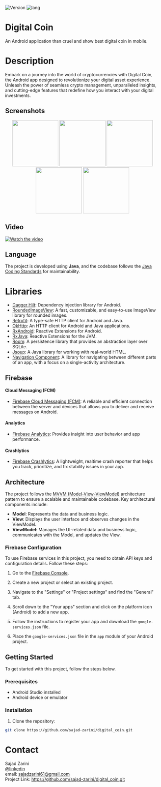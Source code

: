 ![Version](https://img.shields.io/badge/version-1-green)
![lang](https://img.shields.io/badge/lang-java-red)

# Digital Coin

An Android application than cruel and show best digital coin in mobile.

# Description

Embark on a journey into the world of cryptocurrencies with Digital Coin, the Android app designed to revolutionize your digital asset experience. Unleash the power of seamless crypto management, unparalleled insights, and cutting-edge features that redefine how you interact with your digital investments.

## Screenshots

<p align="center">
  <img src="https://github.com/sajad-zarini/digital_coin/blob/main/Screen%20shot/file.png" width="150" />
  <img src="https://github.com/sajad-zarini/digital_coin/blob/main/Screen%20shot/file2.png" width="150" />
  <img src="https://github.com/sajad-zarini/digital_coin/blob/main/Screen%20shot/file3.png" width="150" />
  <img src="https://github.com/sajad-zarini/digital_coin/blob/main/Screen%20shot/file4.png" width="150" />
  <img src="https://github.com/sajad-zarini/digital_coin/blob/main/Screen%20shot/file5.png" width="150" />
</p>

## Video

[![Watch the video](https://github.com/sajad-zarini/digital_coin/blob/main/Screen%20shot/file.png)](https://github.com/sajad-zarini/digital_coin/blob/main/Screen%20shot/video.mp4)

## Language

The project is developed using **Java**, and the codebase follows the [Java Coding Standards](https://www.oracle.com/technetwork/java/codeconventions-150003.pdf) for maintainability.

# Libraries

- [Dagger Hilt](https://dagger.dev/hilt/): Dependency injection library for Android.
- [RoundedImageView](https://github.com/vinc3m1/RoundedImageView): A fast, customizable, and easy-to-use ImageView library for rounded images.
- [Retrofit](https://square.github.io/retrofit/): A type-safe HTTP client for Android and Java.
- [OkHttp](https://square.github.io/okhttp/): An HTTP client for Android and Java applications.
- [RxAndroid](https://github.com/ReactiveX/RxAndroid): Reactive Extensions for Android.
- [RxJava](https://github.com/ReactiveX/RxJava): Reactive Extensions for the JVM.
- [Room](https://developer.android.com/training/data-storage/room): A persistence library that provides an abstraction layer over SQLite.
- [Jsoup](https://jsoup.org/): A Java library for working with real-world HTML.
- [Navigation Component](https://developer.android.com/guide/navigation): A library for navigating between different parts of an app, with a focus on a single-activity architecture.

## Firebase

#### Cloud Messaging (FCM)

- [Firebase Cloud Messaging (FCM)](https://firebase.google.com/docs/cloud-messaging): A reliable and efficient connection between the server and devices that allows you to deliver and receive messages on Android.

#### Analytics

- [Firebase Analytics](https://firebase.google.com/docs/analytics): Provides insight into user behavior and app performance.

#### Crashlytics

- [Firebase Crashlytics](https://firebase.google.com/docs/crashlytics): A lightweight, realtime crash reporter that helps you track, prioritize, and fix stability issues in your app.

## Architecture

The project follows the [MVVM (Model-View-ViewModel)](https://developer.android.com/topic/architecture/intro) architecture pattern to ensure a scalable and maintainable codebase. Key architectural components include:

- **Model**: Represents the data and business logic.
- **View**: Displays the user interface and observes changes in the ViewModel.
- **ViewModel**: Manages the UI-related data and business logic, communicates with the Model, and updates the View.

### Firebase Configuration

To use Firebase services in this project, you need to obtain API keys and configuration details. Follow these steps:

1. Go to the [Firebase Console](https://console.firebase.google.com/).

2. Create a new project or select an existing project.

3. Navigate to the "Settings" or "Project settings" and find the "General" tab.

4. Scroll down to the "Your apps" section and click on the platform icon (Android) to add a new app.

5. Follow the instructions to register your app and download the `google-services.json` file.

6. Place the `google-services.json` file in the `app` module of your Android project.


## Getting Started

To get started with this project, follow the steps below.

### Prerequisites

- Android Studio installed
- Android device or emulator

### Installation

1. Clone the repository:

```bash
git clone https://github.com/sajad-zarini/digital_coin.git
```

# Contact

Sajad Zarini<br>
[@linkedin](https://www.linkedin.com/in/sajad-zarini-7930551b5/)<br>
email: sajadzarini61@gmail.com<br>
Project Link: https://github.com/sajad-zarini/digital_coin.git
